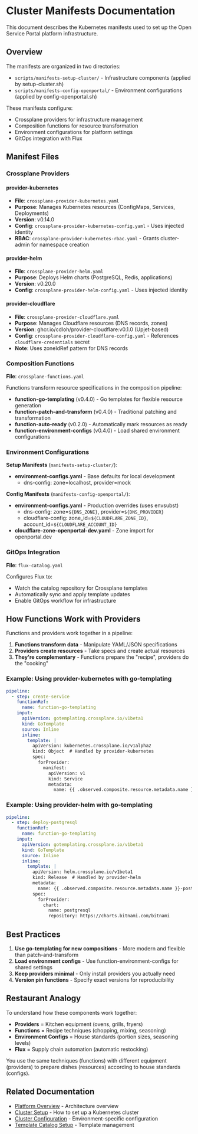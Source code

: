 # Cluster Manifests Documentation

This document describes the Kubernetes manifests used to set up the Open Service Portal platform infrastructure.

## Overview

The manifests are organized in two directories:
- `scripts/manifests-setup-cluster/` - Infrastructure components (applied by setup-cluster.sh)
- `scripts/manifests-config-openportal/` - Environment configurations (applied by config-openportal.sh)

These manifests configure:
- Crossplane providers for infrastructure management
- Composition functions for resource transformation
- Environment configurations for platform settings
- GitOps integration with Flux

## Manifest Files

### Crossplane Providers

#### provider-kubernetes
- **File**: `crossplane-provider-kubernetes.yaml`
- **Purpose**: Manages Kubernetes resources (ConfigMaps, Services, Deployments)
- **Version**: v0.14.0
- **Config**: `crossplane-provider-kubernetes-config.yaml` - Uses injected identity
- **RBAC**: `crossplane-provider-kubernetes-rbac.yaml` - Grants cluster-admin for namespace creation

#### provider-helm
- **File**: `crossplane-provider-helm.yaml`
- **Purpose**: Deploys Helm charts (PostgreSQL, Redis, applications)
- **Version**: v0.20.0
- **Config**: `crossplane-provider-helm-config.yaml` - Uses injected identity

#### provider-cloudflare
- **File**: `crossplane-provider-cloudflare.yaml`
- **Purpose**: Manages Cloudflare resources (DNS records, zones)
- **Version**: ghcr.io/cdloh/provider-cloudflare:v0.1.0 (Upjet-based)
- **Config**: `crossplane-provider-cloudflare-config.yaml` - References `cloudflare-credentials` secret
- **Note**: Uses zoneIdRef pattern for DNS records

### Composition Functions

**File**: `crossplane-functions.yaml`

Functions transform resource specifications in the composition pipeline:

- **function-go-templating** (v0.4.0) - Go templates for flexible resource generation
- **function-patch-and-transform** (v0.4.0) - Traditional patching and transformation
- **function-auto-ready** (v0.2.0) - Automatically mark resources as ready
- **function-environment-configs** (v0.4.0) - Load shared environment configurations

### Environment Configurations

**Setup Manifests** (`manifests-setup-cluster/`):
- **environment-configs.yaml** - Base defaults for local development
  - dns-config: zone=localhost, provider=mock

**Config Manifests** (`manifests-config-openportal/`):
- **environment-configs.yaml** - Production overrides (uses envsubst)
  - dns-config: zone=`${DNS_ZONE}`, provider=`${DNS_PROVIDER}`
  - cloudflare-config: zone_id=`${CLOUDFLARE_ZONE_ID}`, account_id=`${CLOUDFLARE_ACCOUNT_ID}`
- **cloudflare-zone-openportal-dev.yaml** - Zone import for openportal.dev

### GitOps Integration

**File**: `flux-catalog.yaml`

Configures Flux to:
- Watch the catalog repository for Crossplane templates
- Automatically sync and apply template updates
- Enable GitOps workflow for infrastructure

## How Functions Work with Providers

Functions and providers work together in a pipeline:

1. **Functions transform data** - Manipulate YAML/JSON specifications
2. **Providers create resources** - Take specs and create actual resources
3. **They're complementary** - Functions prepare the "recipe", providers do the "cooking"

### Example: Using provider-kubernetes with go-templating

```yaml
pipeline:
  - step: create-service
    functionRef:
      name: function-go-templating
    input:
      apiVersion: gotemplating.crossplane.io/v1beta1
      kind: GoTemplate
      source: Inline
      inline:
        template: |
          apiVersion: kubernetes.crossplane.io/v1alpha2
          kind: Object  # Handled by provider-kubernetes
          spec:
            forProvider:
              manifest:
                apiVersion: v1
                kind: Service
                metadata:
                  name: {{ .observed.composite.resource.metadata.name }}
```

### Example: Using provider-helm with go-templating

```yaml
pipeline:
  - step: deploy-postgresql
    functionRef:
      name: function-go-templating
    input:
      apiVersion: gotemplating.crossplane.io/v1beta1
      kind: GoTemplate
      source: Inline
      inline:
        template: |
          apiVersion: helm.crossplane.io/v1beta1
          kind: Release  # Handled by provider-helm
          metadata:
            name: {{ .observed.composite.resource.metadata.name }}-postgresql
          spec:
            forProvider:
              chart:
                name: postgresql
                repository: https://charts.bitnami.com/bitnami
```

## Best Practices

1. **Use go-templating for new compositions** - More modern and flexible than patch-and-transform
2. **Load environment configs** - Use function-environment-configs for shared settings
3. **Keep providers minimal** - Only install providers you actually need
4. **Version pin functions** - Specify exact versions for reproducibility

## Restaurant Analogy

To understand how these components work together:

- **Providers** = Kitchen equipment (ovens, grills, fryers)
- **Functions** = Recipe techniques (chopping, mixing, seasoning)
- **Environment Configs** = House standards (portion sizes, seasoning levels)
- **Flux** = Supply chain automation (automatic restocking)

You use the same techniques (functions) with different equipment (providers) to prepare dishes (resources) according to house standards (configs).

## Related Documentation

- [Platform Overview](./overview.md) - Architecture overview
- [Cluster Setup](./setup.md) - How to set up a Kubernetes cluster
- [Cluster Configuration](./configuration.md) - Environment-specific configuration
- [Template Catalog Setup](./catalog-setup.md) - Template management